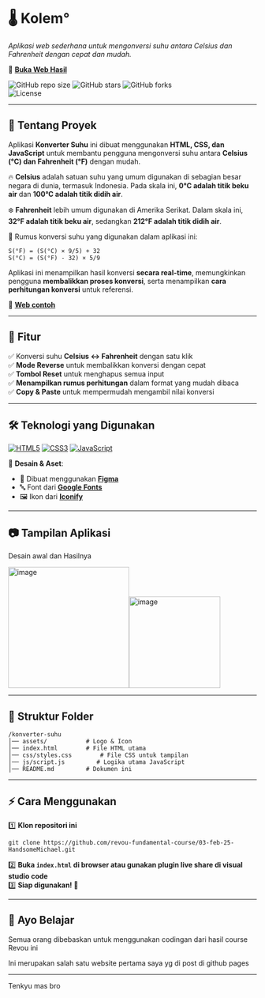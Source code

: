 # 🌡️ Kolem°

*Aplikasi web sederhana untuk mengonversi suhu antara Celsius dan Fahrenheit dengan cepat dan mudah.*  

🔗 **[Buka Web Hasil](https://revou-fundamental-course.github.io/03-feb-25-HandsomeMichael/)**

![GitHub repo size](https://img.shields.io/github/repo-size/revou-fundamental-course/03-feb-25-HandsomeMichael?style=for-the-badge)  ![GitHub stars](https://img.shields.io/github/stars/revou-fundamental-course/03-feb-25-HandsomeMichael?style=for-the-badge)  ![GitHub forks](https://img.shields.io/github/forks/revou-fundamental-course/03-feb-25-HandsomeMichael?style=for-the-badge)  
![License](https://img.shields.io/github/license/revou-fundamental-course/03-feb-25-HandsomeMichael?style=for-the-badge)  

---

## 📖 Tentang Proyek  

Aplikasi **Konverter Suhu** ini dibuat menggunakan **HTML, CSS, dan JavaScript** untuk membantu pengguna mengonversi suhu antara **Celsius (°C) dan Fahrenheit (°F)** dengan mudah.  

🔥 **Celsius** adalah satuan suhu yang umum digunakan di sebagian besar negara di dunia, termasuk Indonesia. Pada skala ini, **0°C adalah titik beku air** dan **100°C adalah titik didih air**.  

❄️ **Fahrenheit** lebih umum digunakan di Amerika Serikat. Dalam skala ini, **32°F adalah titik beku air**, sedangkan **212°F adalah titik didih air**.  

📌 Rumus konversi suhu yang digunakan dalam aplikasi ini:  

```
S(°F) = (S(°C) × 9/5) + 32  
S(°C) = (S(°F) - 32) × 5/9  
```
Aplikasi ini menampilkan hasil konversi **secara real-time**, memungkinkan pengguna **membalikkan proses konversi**, serta menampilkan **cara perhitungan konversi** untuk referensi.  

🔗 **[Web contoh](https://berhitung.id/konversi/suhu/celsius-ke-fahrenheit)**       

---

## 📌 Fitur  
✅ Konversi suhu **Celsius ↔ Fahrenheit** dengan satu klik  
✅ **Mode Reverse** untuk membalikkan konversi dengan cepat  
✅ **Tombol Reset** untuk menghapus semua input  
✅ **Menampilkan rumus perhitungan** dalam format yang mudah dibaca  
✅ **Copy & Paste** untuk mempermudah mengambil nilai konversi  

---

## 🛠️ Teknologi yang Digunakan  
[![HTML5](https://img.shields.io/badge/HTML5-E34F26?style=for-the-badge&logo=html5&logoColor=white)](https://developer.mozilla.org/en-US/docs/Web/HTML)  [![CSS3](https://img.shields.io/badge/CSS3-1572B6?style=for-the-badge&logo=css3&logoColor=white)](https://developer.mozilla.org/en-US/docs/Web/CSS)  [![JavaScript](https://img.shields.io/badge/JavaScript-F7DF1E?style=for-the-badge&logo=javascript&logoColor=black)](https://developer.mozilla.org/en-US/docs/Web/JavaScript)  

📌 **Desain & Aset**:  
- 🎨 Dibuat menggunakan **[Figma](https://figma.com/)**  
- 🔤 Font dari **[Google Fonts](https://fonts.google.com/)**  
- 🖼️ Ikon dari **[Iconify](https://iconify.design/)**  

---

## 📷 Tampilan Aplikasi  
Desain awal dan Hasilnya

<img width="245" alt="image" src="https://github.com/user-attachments/assets/01d4b304-b8e7-4c73-8ba9-9be14b95299c" /><img width="185" alt="image" src="https://github.com/user-attachments/assets/079c566c-87cd-4053-9970-2234b56c3f0e" />


---

## 📂 Struktur Folder  
```
/konverter-suhu
│── assets/           # Logo & Icon
│── index.html        # File HTML utama
│── css/styles.css        # File CSS untuk tampilan
│── js/script.js         # Logika utama JavaScript
│── README.md         # Dokumen ini
```

---

## ⚡ Cara Menggunakan  
1️⃣ **Klon repositori ini**  
```
git clone https://github.com/revou-fundamental-course/03-feb-25-HandsomeMichael.git
```
2️⃣ **Buka `index.html` di browser atau gunakan plugin live share di visual studio code**  
3️⃣ **Siap digunakan! 🎉**  

---

## 🤝 Ayo Belajar  
Semua orang dibebaskan untuk menggunakan codingan dari hasil course Revou ini

Ini merupakan salah satu website pertama saya yg di post di github pages  

---

Tenkyu mas bro
